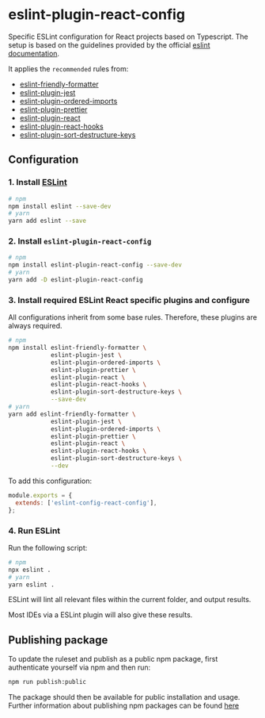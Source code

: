 # eslint-plugin-react-config

Specific ESLint configuration for React projects based on Typescript. The setup is based on the guidelines provided
by the official [eslint documentation](https://eslint.org/docs/developer-guide/shareable-configs).

It applies the `recommended` rules from:

- [eslint-friendly-formatter](https://www.npmjs.com/package/eslint-friendly-formatter)
- [eslint-plugin-jest](https://www.npmjs.com/package/eslint-plugin-jest)
- [eslint-plugin-ordered-imports](https://www.npmjs.com/package/eslint-plugin-ordered-imports)
- [eslint-plugin-prettier](https://www.npmjs.com/package/eslint-plugin-prettier)
- [eslint-plugin-react](https://www.npmjs.com/package/eslint-plugin-react)
- [eslint-plugin-react-hooks](https://www.npmjs.com/package/eslint-plugin-react-hooks)
- [eslint-plugin-sort-destructure-keys](https://www.npmjs.com/package/eslint-plugin-sort-destructure-keys)

## Configuration

### 1. Install [ESLint](http://eslint.org)

```sh
# npm
npm install eslint --save-dev
# yarn
yarn add eslint --save
```

### 2. Install `eslint-plugin-react-config`

```sh
# npm
npm install eslint-plugin-react-config --save-dev
# yarn
yarn add -D eslint-plugin-react-config 
```

### 3. Install required ESLint React specific plugins and configure

All configurations inherit from some base rules. Therefore, these plugins are always required.

```sh
# npm
npm install eslint-friendly-formatter \
            eslint-plugin-jest \
            eslint-plugin-ordered-imports \
            eslint-plugin-prettier \
            eslint-plugin-react \
            eslint-plugin-react-hooks \
            eslint-plugin-sort-destructure-keys \
            --save-dev
# yarn
yarn add eslint-friendly-formatter \
            eslint-plugin-jest \
            eslint-plugin-ordered-imports \
            eslint-plugin-prettier \
            eslint-plugin-react \
            eslint-plugin-react-hooks \
            eslint-plugin-sort-destructure-keys \
            --dev
```

To add this configuration:

```js
module.exports = {
  extends: ['eslint-config-react-config'],
};
```

### 4. Run ESLint

Run the following script:

```bash
# npm
npx eslint .
# yarn
yarn eslint .
```

ESLint will lint all relevant files within the current folder, and output results.

Most IDEs via a ESLint plugin will also give these results.


## Publishing package

To update the ruleset and publish as a public npm package, first authenticate yourself via npm and then run: 

```sh
npm run publish:public
```

The package should then be available for public installation and usage. Further information about publishing npm 
packages can be found [here](https://docs.npmjs.com/packages-and-modules/contributing-packages-to-the-registry)
